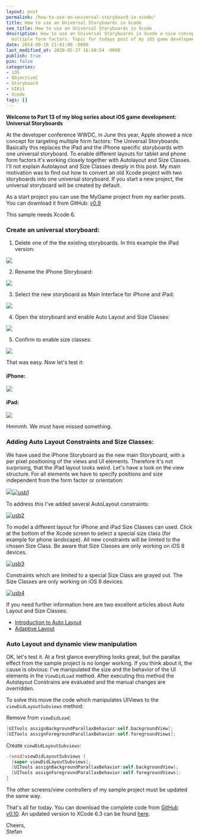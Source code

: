 ```yaml
---
layout: post
permalink: /how-to-use-an-universal-storyboard-in-xcode/
title: How to use an Universal Storyboards in Xcode
seo_title: How to use an Universal Storyboards in Xcode
description: How to use an Universal Storyboards in Xcode a nice concept for targeting
  multiple form factors. Topic for todays post of my iOS game development blog
date: 2014-09-18 21:41:00 -0000
last_modified_at: 2020-05-27 16:40:54 -0000
publish: true
pin: false
categories:
- iOS
- ObjectiveC
- Storyboard
- UIKit
- Xcode
tags: []
---
```

**Welcome to Part 13 of my blog series about iOS game development: Universal Storyboards**

At the developer conference WWDC, in June this year, Apple showed a nice concept for targeting multiple form factors: The Universal Storyboards. Basically this replaces the iPad and the iPhone specific storyboards with one universal storyboard. To enable different layouts for tablet and phone form factors it's working closely together with Autolayout and Size Classes. I'll not explain Autolayout and Size Classes deeply in this post. My main motivation was to find out how to convert an old Xcode project with two storyboards into one universal storyboard. If you start a new project, the universal storyboard will be created by default.

As a start project you can use the MyGame project from my earlier posts. You can download it from GitHub: [v0.9](https://github.com/stfnjstn/MyFirstGame/releases/tag/v0.9)

This sample needs Xcode 6.

### Create an universal storyboard:

1. Delete one of the the existing storyboards. In this example the iPad version:

[![](/developerplayground/assets/2014/09/Bildschirmfoto-2014-08-10-um-23.43.12.png)](/developerplayground/assets/2014/09/Bildschirmfoto-2014-08-10-um-23.43.12.png)

2. Rename the iPhone Storyboard:

[![](/developerplayground/assets/2014/09/Bildschirmfoto-2014-08-10-um-23.43.54-1.jpg)](/developerplayground/assets/2014/09/Bildschirmfoto-2014-08-10-um-23.43.54-1.jpg)

3. Select the new storyboard as Main Interface for iPhone and iPad:

[![](/developerplayground/assets/2014/09/Bildschirmfoto-2014-08-10-um-23.44.29.png)](/developerplayground/assets/2014/09/Bildschirmfoto-2014-08-10-um-23.44.29.png)

4. Open the storyboard and enable Auto Layout and Size Classes:

[![](/developerplayground/assets/2014/09/Bildschirmfoto-2014-08-10-um-23.47.29.png)](/developerplayground/assets/2014/09/Bildschirmfoto-2014-08-10-um-23.47.29.png)

5. Confirm to enable size classes:

[![](/developerplayground/assets/2014/09/Bildschirmfoto-2014-08-10-um-23.47.37-1.jpg)](/developerplayground/assets/2014/09/Bildschirmfoto-2014-08-10-um-23.47.37-1.jpg)

That was easy. Now let's test it:

#### iPhone:

[![](/developerplayground/assets/2014/09/Foto-1-1.jpg)](/developerplayground/assets/2014/09/Foto-1-1.jpg)

#### iPad:
[![](/developerplayground/assets/2014/09/IMG_0002_2.jpg)](/developerplayground/assets/2014/09/IMG_0002_2.jpg)

Hmmmh. We must have missed something.

### Adding Auto Layout Constraints and Size Classes:

We have used the iPhone Storyboard as the new main Storyboard, with a per pixel positioning of the views and UI elements. Therefore it's not surprising, that the iPad layout looks weird. 
Let's have a look on the view structure. For all elements we have to specify positions and size independent from the form factor or orientation:

[![](/developerplayground/assets/2014/09/Bildschirmfoto%2B2014-08-14%2Bum%2B00.59.08.png)](/developerplayground/assets/2014/09/Bildschirmfoto%2B2014-08-14%2Bum%2B00.59.08.png)[![usb1](/developerplayground/assets/2014/09/usb1.png)](/developerplayground/assets/2014/09/usb1.png)

To address this I've added several AutoLayout constraints:

[![usb2](/developerplayground/assets/2014/09/usb2-1.jpg)](/developerplayground/assets/2014/09/usb2-1.jpg)

To model a different layout for iPhone and iPad Size Classes can used. Click at the bottom of the Xcode screen to select a special size class (for example for phone landscape). All new constraints will be limited to the chosen Size Class. Be aware that Size Classes are only working on iOS 8 devices.

[![usb3](/developerplayground/assets/2014/09/usb3-1.jpg)](/developerplayground/assets/2014/09/usb3-1.jpg)

Constraints which are limited to a special Size Class are grayed out. The Size Classes are only working on iOS 8 devices.

[![usb4](/developerplayground/assets/2014/09/usb4-1.jpg)](/developerplayground/assets/2014/09/usb4-1.jpg)

If you need further information here are two excellent articles about Auto Layout and Size Classes:

  * [Introduction to Auto Layout](http://www.appcoda.com/introduction-auto-layout/)
  * [Adaptive Layout](http://www.shinobicontrols.com/blog/posts/2014/07/28/ios8-day-by-day-day-7-adaptive-layout-and-uitraitcollection)


### Auto Layout and dynamic view manipulation

OK, let's test it. At a first glance everything looks great, but the parallax effect from the sample project is no longer working. If you think about it, the cause is obvious: I've manipulated the size and the behavior of the UI elements in the ``ViewDidLoad`` method. After executing this method the Autolayout Constrains are evaluated and the manual changes are overridden.

To solve this move the code which manipulates UIViews to the ``viewDidLayoutSubviews`` method:

Remove from ``viewDidLoad``:
```objectivec
[UITools assignBackgroundParallaxBehavior:self.backgroundView];
[UITools assignForegroundParallaxBehavior:self.foregroundViews];
```

Create ``viewDidLayoutSubviews``:

```objectivec
-(void)viewDidLayoutSubviews {
  [super viewDidLayoutSubviews];
  [UITools assignBackgroundParallaxBehavior:self.backgroundView];
  [UITools assignForegroundParallaxBehavior:self.foregroundViews];
}
```

The other screens/view controllers of my sample project must be updated the same way.

That's all for today. You can download the complete code from [GitHub v0.10](https://github.com/stfnjstn/MyFirstGame/releases/tag/v0.10). An updated version to XCode 6.3 can be found [here](https://github.com/stfnjstn/MyFirstGame).

Cheers,   
Stefan
